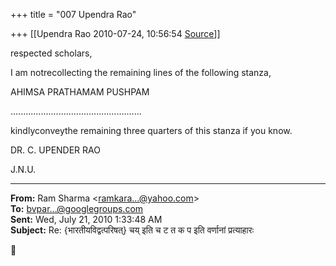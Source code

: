 +++
title = "007 Upendra Rao"

+++
[[Upendra Rao	2010-07-24, 10:56:54 [Source](https://groups.google.com/g/bvparishat/c/7IV6-vYimZM)]]



respected scholars,

I am notrecollecting the remaining lines of the following stanza,

AHIMSA PRATHAMAM PUSHPAM

....................................................

kindlyconveythe remaining three quarters of this stanza if you know.

DR. C. UPENDER RAO

J.N.U.  

  

------------------------------------------------------------------------

**From:** Ram Sharma \<[ramkara...@yahoo.com]()\>  
**To:** [bvpar...@googlegroups.com]()  
**Sent:** Wed, July 21, 2010 1:33:48 AM  
**Subject:** Re: {भारतीयविद्वत्परिषत्} चय् इति च ट त क प इति वर्णानां प्रत्याहारः  



